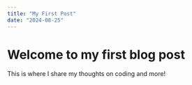 ```yaml
---
title: "My First Post"
date: "2024-08-25"
---
```


# Welcome to my first blog post

This is where I share my thoughts on coding and more!

